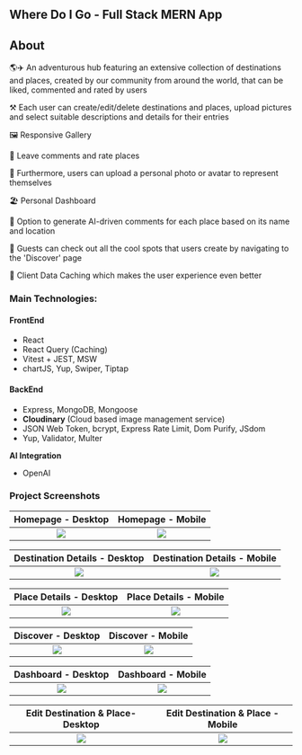 ## Where Do I Go - Full Stack MERN App

## About

🌎✈️ An adventurous hub featuring an extensive collection of destinations and places, created by our community from around the world, that can be liked, commented and rated by users

⚒️ Each user can create/edit/delete destinations and places, upload pictures and select suitable descriptions and details for their entries

🖼️ Responsive Gallery

💬 Leave comments and rate places

📸 Furthermore, users can upload a personal photo or avatar to represent themselves

🏖️ Personal Dashboard

🤖 Option to generate AI-driven comments for each place based on its name and location

🔎 Guests can check out all the cool spots that users create by navigating to the 'Discover' page

👾 Client Data Caching which makes the user experience even better

### Main Technologies:

#### FrontEnd

- React
- React Query (Caching)
- Vitest + JEST, MSW
- chartJS, Yup, Swiper, Tiptap

#### BackEnd

- Express, MongoDB, Mongoose
- **Cloudinary** (Cloud based image management service)
- JSON Web Token, bcrypt, Express Rate Limit, Dom Purify, JSdom
- Yup, Validator, Multer

**AI Integration**

- OpenAI

### Project Screenshots

Homepage - Desktop         |  Homepage - Mobile
:-------------------------:|:-------------------------:
![](./screenshots/home%20desktopx.gif)   |  ![](./screenshots/home%20mobile.gif)

Destination Details - Desktop            |  Destination Details - Mobile
:-------------------------:|:-------------------------:
![](./screenshots/dest%20details%20desktop.gif)   |  ![](./screenshots/dest%20details%20mobile.gif)

Place Details - Desktop                  |  Place Details - Mobile
:-------------------------:|:-------------------------:
![](./screenshots/place%20details%20desktop.gif)   |  ![](./screenshots/place%20details%20mobile.gif)

Discover  - Desktop                                |  Discover - Mobile
:-------------------------:|:-------------------------:
![](./screenshots/discover%20desktop.gif)          |  ![](./screenshots/discover%20mobile.gif)

Dashboard  - Desktop                               |  Dashboard - Mobile
:-------------------------:|:-------------------------:
![](./screenshots/dashboard%20desktop.gif)   |  ![](./screenshots/dashboard%20mobile.gif)

Edit Destination & Place- Desktop                  |  Edit Destination & Place - Mobile
:-------------------------:|:-------------------------:
![](./screenshots/edit%20desktop.gif)              |  ![](./screenshots/edit%20mobile.gif)